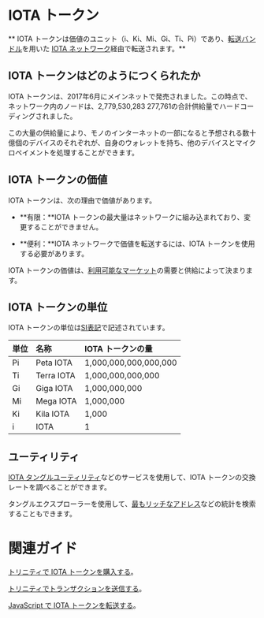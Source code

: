 # IOTA トークン
<!-- # The IOTA token -->

** IOTA トークンは価値のユニット（i、Ki、Mi、Gi、Ti、Pi）であり、[転送バンドル](../transactions/bundles.md)を用いた [IOTA ネットワーク](../network/iota-networks.md)経由で転送されます。**
<!-- **The IOTA token is a unit of value (i, Ki, Mi, Gi, Ti, Pi) that can be transferred over an [IOTA network](../network/iota-networks.md) in [transfer bundles](../transactions/bundles.md).** -->

## IOTA トークンはどのようにつくられたか
<!-- ## How the IOTA token was created -->

IOTA トークンは、2017年6月にメインネットで発売されました。この時点で、ネットワーク内のノードは、2,779,530,283 277,761の合計供給量でハードコーディングされました。
<!-- The IOTA token was launched on the Mainnet in June 2017. At this point, the nodes in the network were hard-coded with a total supply of 2,779,530,283 277,761. -->

この大量の供給量により、モノのインターネットの一部になると予想される数十億個のデバイスのそれぞれが、自身のウォレットを持ち、他のデバイスとマイクロペイメントを処理することができます。
<!-- This large supply allows each of the billions of devices, which are expected to be a part of the Internet of Things, to have its own wallet and transact micropayments with other devices. -->

## IOTA トークンの価値
<!-- ## Value of the IOTA token -->

IOTA トークンは、次の理由で価値があります。
<!-- The IOTA token is valuable for the following reasons: -->

- **有限：**IOTA トークンの最大量はネットワークに組み込まれており、変更することができません。
<!-- - **It's finite:** The maximum number of IOTA tokens is built into the network and can't ever be changed -->
- **便利：**IOTA ネットワークで価値を転送するには、IOTA トークンを使用する必要があります。
<!-- - **It's useful:** To transfer value in an IOTA network, you must use the IOTA token -->

IOTA トークンの価値は、[利用可能なマーケット](https://coinmarketcap.com/currencies/iota/#markets)の需要と供給によって決まります。
<!-- The value of the IOTA token is determined by supply and demand on any of the [available markets](https://coinmarketcap.com/currencies/iota/#markets). -->

## IOTA トークンの単位
<!-- ## Units of IOTA tokens -->

IOTA トークンの単位は[SI表記](https://en.wikipedia.org/wiki/Metric_prefix)で記述されています。
<!-- Units of IOTA tokens are written in [SI notation](https://en.wikipedia.org/wiki/Metric_prefix). -->

| **単位** | **名称**    | **IOTA トークンの量**   |
| :------- | :---------- | :--------------------- |
| Pi       | Peta IOTA   | 1,000,000,000,000,000  |
| Ti       | Terra IOTA  | 1,000,000,000,000      |
| Gi       | Giga IOTA   | 1,000,000,000          |
| Mi       | Mega IOTA   | 1,000,000              |
| Ki       | Kila IOTA   | 1,000                  |
| i        | IOTA        | 1                      |

## ユーティリティ
<!-- ## Utilities -->

[IOTA タングルユーティリティ](https://utils.iota.org/currency-conversion)などのサービスを使用して、IOTA トークンの交換レートを調べることができます。
<!-- You can use a service such as [IOTA Tangle Utilities](https://utils.iota.org/currency-conversion) to find out the exchange rate of IOTA tokens. -->

タングルエクスプローラーを使用して、[最もリッチなアドレス](https://thetangle.org/statistics/richest-addresses)などの統計を検索することもできます。
<!-- You can also use a Tangle explorer to search for statistics such as the [richest addresses](https://thetangle.org/statistics/richest-addresses). -->

# 関連ガイド
<!-- ## Related guides -->

[トリニティで IOTA トークンを購入する](root://wallets/0.1/trinity/how-to-guides/buy-iota.md)。
<!-- [Buy IOTA tokens in Trinity](root://wallets/0.1/trinity/how-to-guides/buy-iota.md). -->

[トリニティでトランザクションを送信する](root://wallets/0.1/trinity/how-to-guides/send-a-transaction.md)。
<!-- [Send a transaction in Trinity](root://wallets/0.1/trinity/how-to-guides/send-a-transaction.md). -->

[JavaScript で IOTA トークンを転送する](root://client-libraries/0.1/how-to-guides/js/transfer-iota-tokens.md)。
<!-- [Transfer IOTA tokens in JavaScript](root://client-libraries/0.1/how-to-guides/js/transfer-iota-tokens.md). -->
